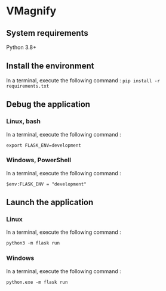 # VMagnify

## System requirements

Python 3.8+

## Install the environment

In a terminal, execute the following command :
```pip install -r requirements.txt```

## Debug the application

### Linux, bash

In a terminal, execute the following command :

```export FLASK_ENV=development```

### Windows, PowerShell

In a terminal, execute the following command :

```$env:FLASK_ENV = "development"```

## Launch the application

### Linux

In a terminal, execute the following command :

```python3 -m flask run```

### Windows

In a terminal, execute the following command :

```python.exe -m flask run```
